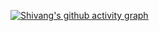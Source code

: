 [![Shivang's github activity graph](https://activity-graph.herokuapp.com/graph?username=shivangguptax&theme=xcode)](https://git.io/shivangguptax)

